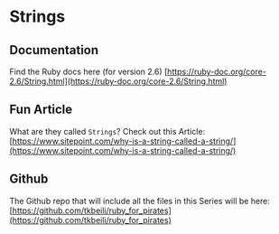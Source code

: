 # Strings

## Documentation
Find the Ruby docs here (for version 2.6) [https://ruby-doc.org/core-2.6/String.html](https://ruby-doc.org/core-2.6/String.html)

## Fun Article
What are they called `Strings`? Check out this Article:
[https://www.sitepoint.com/why-is-a-string-called-a-string/](https://www.sitepoint.com/why-is-a-string-called-a-string/)

## Github

The Github repo that will include all the files in this Series will be here: [https://github.com/tkbeili/ruby_for_pirates](https://github.com/tkbeili/ruby_for_pirates)